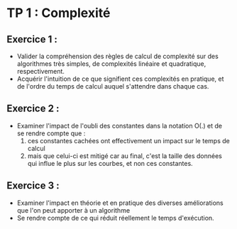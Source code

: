 # TP 1 : Complexité

## Exercice 1 :
- Valider la compréhension des règles de calcul de complexité sur des algorithmes très simples, de complexités linéaire et quadratique, respectivement.
- Acquérir l'intuition de ce que signifient ces complexités en pratique, et de l'ordre du temps de calcul auquel s'attendre dans chaque cas.

## Exercice 2 :
- Examiner l'impact de l'oubli des constantes dans la notation O(.) et de se rendre compte que :
  1) ces constantes cachées ont effectivement un impact sur le temps de calcul
  2) mais que celui-ci est mitigé car au final, c'est la taille des données qui influe le plus sur les courbes, et non ces constantes.

## Exercice 3 :
- Examiner l'impact en théorie et en pratique des diverses améliorations que l'on peut apporter à un algorithme
- Se rendre compte de ce qui réduit réellement le temps d'exécution.
